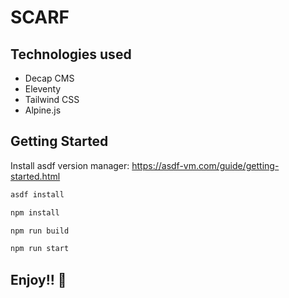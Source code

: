 # SCARF

## Technologies used

- Decap CMS
- Eleventy
- Tailwind CSS
- Alpine.js

## Getting Started

Install asdf version manager: <https://asdf-vm.com/guide/getting-started.html>

```bash
asdf install

npm install

npm run build

npm run start
```

## Enjoy!! 🐶
